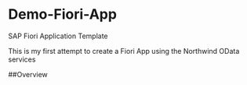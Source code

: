 # Demo-Fiori-App
SAP Fiori Application Template

This is my first attempt to create a Fiori App using the Northwind OData services

##Overview 
